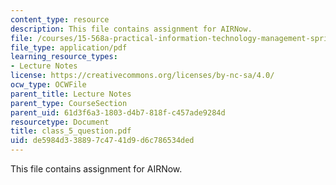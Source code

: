 ```yaml
---
content_type: resource
description: This file contains assignment for AIRNow.
file: /courses/15-568a-practical-information-technology-management-spring-2005/de5984d338897c4741d9d6c786534ded_class_5_question.pdf
file_type: application/pdf
learning_resource_types:
- Lecture Notes
license: https://creativecommons.org/licenses/by-nc-sa/4.0/
ocw_type: OCWFile
parent_title: Lecture Notes
parent_type: CourseSection
parent_uid: 61d3f6a3-1803-d4b7-818f-c457ade9284d
resourcetype: Document
title: class_5_question.pdf
uid: de5984d3-3889-7c47-41d9-d6c786534ded
---
```

This file contains assignment for AIRNow.